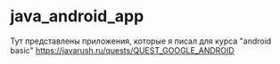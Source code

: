 # java_android_app
Тут представлены приложения, которые я писал для курса "android basic" <https://javarush.ru/quests/QUEST_GOOGLE_ANDROID>

